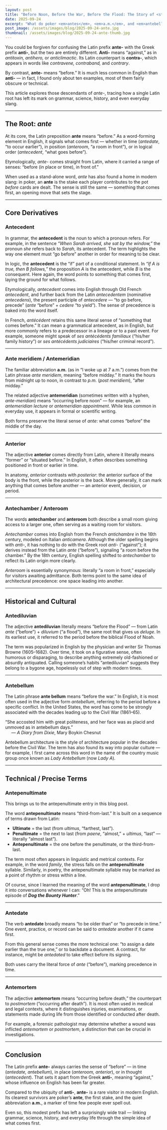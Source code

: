 ```yaml
---
layout: post
title: "Before Noon, Before the War, Before the Flood: The Story of <strong>Ante</strong>"
date: 2025-09-24
excerpt: "What do poker <em>antes</em>, <em>a.m.</em>, and <em>antebellum</em> mansions have in common? They all come from the Latin <strong>ante</strong>, meaning “before.” This post explores the surprising places the prefix still turns up."
post_image: /assets/images/blog/2025-09-24-ante.jpg
thumbnail: /assets/images/blog/2025-09-24-ante-thumb.jpg
---
```


You could be forgiven for confusing the Latin prefix **ante-** with the Greek prefix **anti-**, but the two are entirely different. **Anti-** means “against,” as in *antitoxin, antihero,* or *anticlimactic*. Its Latin counterpart is **contra-**, which appears in words like *contravene, contraband,* and *contrary*.

By contrast, **ante-** means “before.” It is much less common in English than **anti-** — in fact, I found only about ten examples, most of them fairly obscure or technical.

This article explores those descendants of *ante-*, tracing how a single Latin root has left its mark on grammar, science, history, and even everyday slang.

---

## The Root: *ante*

At its core, the Latin preposition **ante** means “before.” As a word-forming element in English, it signals what comes first — whether in time (*antedate*, “to occur earlier”), in position (*anteroom*, “a room in front”), or in logical order (*antecedent*, “what goes before”).

Etymologically, *ante-* comes straight from Latin, where it carried a range of senses: “before (in place or time), in front of.”

When used as a stand-alone word, *ante* has also found a home in modern slang: in poker, an **ante** is the stake each player contributes to the pot *before* cards are dealt. The sense is still the same — something that comes first, an opening move that sets the stage.

---

## Core Derivatives

### Antecedent

In grammar, the **antecedent** is the noun to which a pronoun refers. For example, in the sentence *“When Sarah arrived, she sat by the window,”* the pronoun *she* refers back to *Sarah*, its antecedent. The term highlights the way one element must “go before” another in order for meaning to be clear.

In logic, the **antecedent** is the “if” part of a conditional statement. In *“If A is true, then B follows,”* the proposition *A* is the antecedent, while *B* is the consequent. Here again, the word points to something that comes first, laying the ground for what follows.

Etymologically, *antecedent* comes into English through Old French *antecedent*, and further back from the Latin *antecedentem* (nominative *antecedens*), the present participle of *antecedere* — “to go before, precede” (*ante* “before” + *cedere* “to yield”). The sense of precedence is baked into the word itself.

In French, *antécédent* retains this same literal sense of “something that comes before.” It can mean a grammatical antecedent, as in English, but more commonly refers to a predecessor in a lineage or to a past event. For example, someone might speak of *ses antécédents familiaux* (“his/her family history”) or *ses antécédents judiciaires* (“his/her criminal record”).

---

### Ante meridiem / Antemeridian

The familiar abbreviation **a.m.** (as in “I woke up at 7 a.m.”) comes from the Latin phrase *ante meridiem*, meaning “before midday.” It marks the hours from midnight up to noon, in contrast to *p.m.* (*post meridiem*), “after midday.”

The related adjective **antemeridian** (sometimes written with a hyphen, *ante-meridian*) means “occurring before noon” — for example, an *antemeridian lecture* or *antemeridian appointment*. While less common in everyday use, it appears in formal or scientific writing.

Both forms preserve the literal sense of *ante*: what comes “before” the middle of the day.

---

### Anterior

The adjective **anterior** comes directly from Latin, where it literally means “former” or “situated before.” In English, it often describes something positioned in front or earlier in time.

In anatomy, *anterior* contrasts with *posterior*: the anterior surface of the body is the front, while the posterior is the back. More generally, it can mark anything that comes before another — an anterior event, decision, or period.

---

### Antechamber / Anteroom

The words **antechamber** and **anteroom** both describe a small room giving access to a larger one, often serving as a waiting room for visitors.

*Antechamber* comes into English from the French *antichambre* in the 16th century, modeled on Italian *anticamera*. Although the older spelling begins with *anti-*, it has nothing to do with the Greek root *anti-* (“against”); it derives instead from the Latin *ante* (“before”), signaling “a room before the chamber.” By the 18th century, English spelling shifted to *antechamber* to reflect its Latin origin more clearly.

*Anteroom* is essentially synonymous: literally “a room in front,” especially for visitors awaiting admittance. Both terms point to the same idea of architectural precedence: one space leading into another.

---

## Historical and Cultural

### Antediluvian

The adjective **antediluvian** literally means “before the Flood” — from Latin *ante* (“before”) + *diluvium* (“a flood”), the same root that gives us *deluge*. In its earliest use, it referred to the period before the biblical Flood of Noah.

The term was popularized in English by the physician and writer Sir Thomas Browne (1605–1682). Over time, it took on a figurative sense, often humorous or disparaging, to describe anything extremely old-fashioned or absurdly antiquated. Calling someone’s habits “antediluvian” suggests they belong to a bygone age, hopelessly out of step with modern times.

---

### Antebellum

The Latin phrase **ante bellum** means “before the war.” In English, it is most often used in the adjective form *antebellum*, referring to the period before a specific conflict. In the United States, the word has come to be strongly associated with the decades leading up to the Civil War (1861–65).

“She accosted him with great politeness, and her face was as placid and unmoved as in antebellum days.”  
&nbsp;&nbsp;&nbsp;&nbsp;&nbsp;— *A Diary from Dixie*, Mary Boykin Chesnut

Antebellum architecture is the style of architecture popular in the decades before the Civil War. The term has also found its way into popular culture — for example, I first came across this word in the name of the country music group once known as *Lady Antebellum* (now *Lady A*).

---

## Technical / Precise Terms

### Antepenultimate

This brings us to the antepenultimate entry in this blog post.

The word **antepenultimate** means “third-from-last.” It is built on a sequence of terms drawn from Latin:

* **Ultimate** = the last (from *ultimus*, “farthest, last”).
* **Penultimate** = the next to last (from *paene*, “almost,” + *ultimus*, “last” — literally “almost last”).
* **Antepenultimate** = the one before the penultimate, or the third-from-last.

The term most often appears in linguistic and metrical contexts. For example, in the word *family*, the stress falls on the **antepenultimate** syllable. Similarly, in poetry, the antepenultimate syllable may be marked as a point of rhythm or stress within a line.

Of course, since I learned the meaning of the word **antepenultimate**, I drop it into conversations whenever I can: “Oh! This is the antepenultimate episode of ***Dog the Bounty Hunter***.”

---

### **Antedate**

The verb **antedate** broadly means “to be older than” or “to precede in time.” One event, practice, or record can be said to *antedate* another if it came first.

From this general sense comes the more technical one: “to assign a date earlier than the true one,” or to backdate a document. A contract, for instance, might be *antedated* to take effect before its signing.

Both uses carry the literal force of *ante* (“before”), marking precedence in time.

---

### Antemortem

The adjective **antemortem** means “occurring before death,” the counterpart to *postmortem* (“occurring after death”). It is most often used in medical and legal contexts, where it distinguishes injuries, examinations, or statements made during life from those identified or conducted after death.

For example, a forensic pathologist may determine whether a wound was inflicted *antemortem* or *postmortem*, a distinction that can be crucial in investigations.

---

## Conclusion

The Latin prefix **ante-** always carries the sense of “before” — in time (*antedate, antebellum*), in place (*anteroom, anterior*), or in thought (*antecedent*). That sets it apart from the Greek **anti-**, meaning “against,” whose influence on English has been far greater.

Compared to the ubiquity of **anti-**, **ante-** is a rare visitor in modern English. Its clearest survivors are poker’s **ante**, the first stake, and the quiet abbreviation **a.m.**, a marker of time few people ever spell out.

Even so, this modest prefix has left a surprisingly wide trail — linking grammar, science, history, and everyday life through the simple idea of what comes first.
